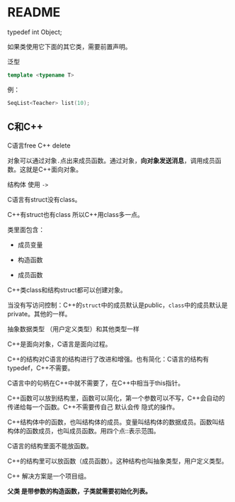 # README

typedef int Object;

如果类使用它下面的其它类，需要前置声明。

泛型

```c++
template <typename T>
```

例：

```c++
SeqList<Teacher> list(10);
```

## C和C++

C语言free  C++ delete

对象可以通过对象`.`点出来成员函数。通过对象，**向对象发送消息**，调用成员函数。这就是C++面向对象。

结构体  使用  `->`

C语言有struct没有class。

C++有struct也有class  所以C++用class多一点。

类里面包含：

- 成员变量

- 构造函数
- 成员函数

C++类class和结构struct都可以创建对象。

当没有写访问控制：C++的`struct`中的成员默认是public，`class`中的成员默认是private。其他的一样。

抽象数据类型 （用户定义类型）和其他类型一样

C++是面向对象，C语言是面向过程。

C++的结构对C语言的结构进行了改进和增强。也有简化：C语言的结构有typedef，C++不需要。

C语言中的句柄在C++中就不需要了，在C++中相当于this指针。

C++函数可以放到结构里，函数可以简化，第一个参数可以不写，C++会自动的传递给每一个函数。C++不需要传自己  默认会传 隐式的操作。

C++结构体中的函数，也叫结构体的成员。变量叫结构体的数据成员。函数叫结构体的函数成员，也叫成员函数。用四个点::表示范围。

C语言的结构里面不能放函数。

C++的结构里可以放函数（成员函数）。这种结构也叫抽象类型，用户定义类型。

C++ 解决方案是一个项目组。

**父类 是带参数的构造函数，子类就需要初始化列表。**

